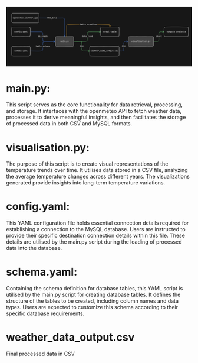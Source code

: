 ![Workflow](workflow.png)

# main.py:
This script serves as the core functionality for data retrieval, processing, and storage. It interfaces with the openmeteo API to fetch weather data, processes it to derive meaningful insights, and then facilitates the storage of processed data in both CSV and MySQL formats.

# visualisation.py:
The purpose of this script is to create visual representations of the temperature trends over time. It utilises data stored in a CSV file, analyzing the average temperature changes across different years. The visualizations generated provide insights into long-term temperature variations.

# config.yaml:
This YAML configuration file holds essential connection details required for establishing a connection to the MySQL database. Users are instructed to provide their specific destination connection details within this file. These details are utilised by the main.py script during the loading of processed data into the database.

# schema.yaml:
Containing the schema definition for database tables, this YAML script is utilised by the main.py script for creating database tables. It defines the structure of the tables to be created, including column names and data types. Users are expected to customize this schema according to their specific database requirements.

# weather_data_output.csv
Final processed data in CSV
